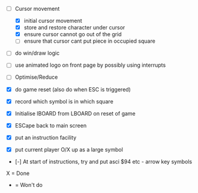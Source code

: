 - [ ] Cursor movement
    - [X] initial cursor movement
    - [X] store and restore character under cursor 
    - [X] ensure cursor cannot go out of the grid
    - [ ] ensure that cursor cant put piece in occupied square
- [ ] do win/draw  logic
- [ ] use animated logo on front page by possibly using interrupts
- [ ] Optimise/Reduce

- [X] do game reset (also do when ESC is triggered)
- [X] record which symbol is in which square
- [X] Initialise IBOARD from LBOARD on reset of game
- [X] ESCape back to main screen 
- [X] put an instruction facility
- [X] put current player O/X up as a large symbol

- [-] At start of instructions, try and put asci $94 etc - arrow key symbols


X = Done
- = Won't do